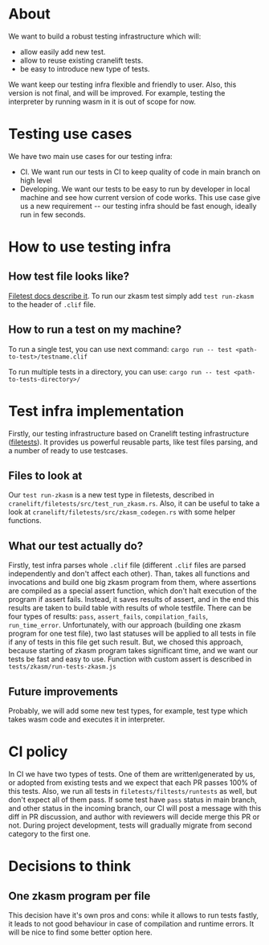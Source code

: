 # About

We want to build a robust testing infrastructure which will:

- allow easily add new test.
- allow to reuse existing cranelift tests.
- be easy to introduce new type of tests.

We want keep our testing infra flexible and friendly to user. Also, this version is not final, and will be improved. For example, testing the interpreter by running wasm in it is out of scope for now.


# Testing use cases

We have two main use cases for our testing infra:

- CI. We want run our tests in CI to keep quality of code in main branch on high level
- Developing. We want our tests to be easy to run by developer in local machine and see how current version of code works. This use case give us a new requirement -- our testing infra should be fast enough, ideally run in few seconds.

# How to use testing infra

## How test file looks like?

[Filetest docs describe it](https://github.com/bytecodealliance/wasmtime/blob/main/cranelift/filetests/README.md). To run our zkasm test simply add `test run-zkasm` to the header of `.clif` file.

## How to run a test on my machine?

To run a single test, you can use next command:
`cargo run -- test <path-to-test>/testname.clif`

To run multiple tests in a directory, you can use:
`cargo run -- test <path-to-tests-directory>/`


# Test infra implementation

Firstly, our testing infrastructure based on Cranelift testing infrastructure ([filetests](https://github.com/bytecodealliance/wasmtime/blob/main/cranelift/docs/testing.md)). It provides us powerful reusable parts, like test files parsing, and a number of ready to use testcases.

## Files to look at

Our `test run-zkasm` is a new test type in filetests, described in `cranelift/filetests/src/test_run_zkasm.rs`.
Also, it can be useful to take a look at `cranelift/filetests/src/zkasm_codegen.rs` with some helper functions.

## What our test actually do?

Firstly, test infra parses whole `.clif` file (different `.clif` files are parsed independently and don't affect each other). Than, takes all functions and invocations and build one big zkasm program from them, where assertions are compiled as a special assert function, which don't halt execution of the program if assert fails. Instead, it saves results of assert, and in the end this results are taken to build table with results of whole testfile. There can be four types of results: `pass`, `assert_fails`, `compilation_fails`, `run_time_error`. Unfortunately, with our approach (building one zkasm program for one test file), two last statuses will be applied to all tests in file if any of tests in this file get such result. But, we chosed this approach, because starting of zkasm program takes significant time, and we want our tests be fast and easy to use. Function with custom assert is described in `tests/zkasm/run-tests-zkasm.js`

## Future improvements

Probably, we will add some new test types, for example, test type which takes wasm code and executes it in interpreter.

# CI policy

In CI we have two types of tests. One of them are written\generated by us, or adopted from existing tests and we expect that each PR passes 100% of this tests. Also, we run all tests in `filetests/filtests/runtests` as well, but don't expect all of them pass. If some test have `pass` status in main branch, and other status in the incoming branch, our CI will post a message with this diff in PR discussion, and author with reviewers will decide merge this PR or not. During project development, tests will gradually migrate from second category to the first one.


# Decisions to think

## One zkasm program per file

This decision have it's own pros and cons: while it allows to run tests fastly, it leads to not good behaviour in case of compilation and runtime errors. It will be nice to find some better option here.

